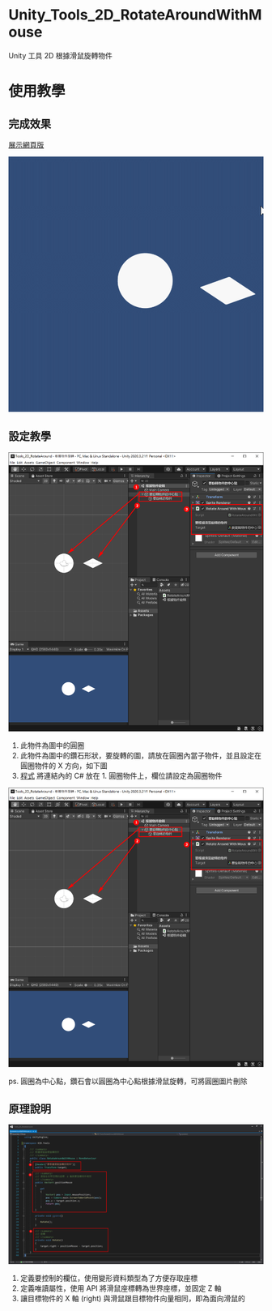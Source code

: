 # Unity_Tools_2D_RotateAroundWithMouse
 Unity 工具 2D 根據滑鼠旋轉物件

# 使用教學

## 完成效果

[展示網頁版](https://kid421.github.io/Unity_Tools_2D_RotateAround/Demo)

![完成效果](./result.gif)

## 設定教學
![完成效果](./tutorial1.png)
1. 此物件為圖中的圓圈
2. 此物件為圖中的鑽石形狀，要旋轉的圖，請放在圓圈內當子物件，並且設定在圓圈物件的 X 方向，如下圖
3. [程式](./Tools_2D_RotateAround/Assets/RotateAroundWithMouse.cs)
 將連結內的 C# 放在 1. 圓圈物件上，欄位請設定為圓圈物件

![完成效果](./tutorial1.png)

ps. 圓圈為中心點，鑽石會以圓圈為中心點根據滑鼠旋轉，可將圓圈圖片刪除

## 原理說明
![原理說明](./description.png)
1. 定義要控制的欄位，使用變形資料類型為了方便存取座標
2. 定義唯讀屬性，使用 API 將滑鼠座標轉為世界座標，並固定 Z 軸
3. 讓目標物件的 X 軸 (right) 與滑鼠跟目標物件向量相同，即為面向滑鼠的
